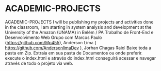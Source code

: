 # ACADEMIC-PROJECTS
ACADEMIC-PROJECTS I will be publishing my projects and activities done in the classroom, I am starting in system analysis and development at the University of the Amazon (UNAMA) in Belém / PA  Trabalho de Front-End e Desenvolvimento Web Grupo com Marcos Paulo (https://github.com/Mp455), Anderson Lima ( https://github.com/AndersonlimaDev ), Jorhan Chagas Raiol  Baixe toda a pasta em Zip. Extraia em sua pasta de Documentos ou onde preferir. execute o index.html e através do index.html conseguirá acessar e navegar através de todo o projeto via web.
